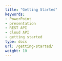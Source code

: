 ```yaml
---
title: "Getting Started"
keywords:
- PowerPoint
- presentation
- REST API
- cloud API
- getting started
type: docs
url: /getting-started/
weight: 10
---
```

